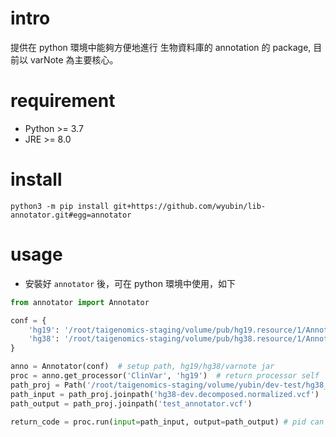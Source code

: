 # intro
提供在 python 環境中能夠方便地進行 生物資料庫的 annotation 的 package, 目前以 varNote 為主要核心。

# requirement
- Python >= 3.7
- JRE >= 8.0

# install
```shell
python3 -m pip install git+https://github.com/wyubin/lib-annotator.git#egg=annotator
```

# usage
- 安裝好 `annotator` 後，可在 python 環境中使用，如下
```python
from annotator import Annotator

conf = {
    'hg19': '/root/taigenomics-staging/volume/pub/hg19.resource/1/Annotator',
    'hg38': '/root/taigenomics-staging/volume/pub/hg38.resource/1/Annotator'
}

anno = Annotator(conf)  # setup path, hg19/hg38/varnote jar
proc = anno.get_processor('ClinVar', 'hg19')  # return processor self
path_proj = Path('/root/taigenomics-staging/volume/yubin/dev-test/hg38_dev.sample/2')
path_input = path_proj.joinpath('hg38-dev.decomposed.normalized.vcf')
path_output = path_proj.joinpath('test_annotator.vcf')

return_code = proc.run(input=path_input, output=path_output) # pid can be accessed from proc.processor.pid
```
